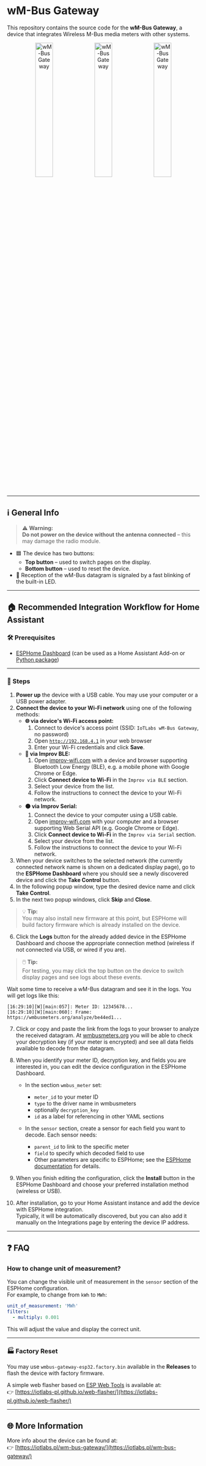 wM-Bus Gateway
==============

This repository contains the source code for the **wM-Bus Gateway**, a device that integrates Wireless M-Bus media meters with other systems.

<p align="center">
    <img src="https://iotlabs.pl/wp-content/uploads/2025/05/IMG_1327.jpg" alt="wM-Bus Gateway" width="30%" />
    <img src="https://iotlabs.pl/wp-content/uploads/2025/05/IMG_1338.jpg" alt="wM-Bus Gateway" width="30%" />
    <img src="https://iotlabs.pl/wp-content/uploads/2025/05/IMG_1337.jpg" alt="wM-Bus Gateway" width="30%" />
</p>

---

## ℹ️ General Info

> ⚠️ **Warning:**  
> **Do not power on the device without the antenna connected** – this may damage the radio module.

- 🟦 The device has two buttons:
  - **Top button** – used to switch pages on the display.
  - **Bottom button** – used to reset the device.
- 📶 Reception of the wM-Bus datagram is signaled by a fast blinking of the built-in LED.

---

## 🏠 Recommended Integration Workflow for Home Assistant

### 🛠️ Prerequisites

- [ESPHome Dashboard](https://esphome.io/guides/getting_started_hassio.html) (can be used as a Home Assistant Add-on or [Python package](https://esphome.io/guides/getting_started_command_line))

---

### 🚦 Steps

1. **Power up** the device with a USB cable. You may use your computer or a USB power adapter.
2. **Connect the device to your Wi-Fi network** using one of the following methods:
   - **🌐 via device's Wi-Fi access point:**
     1. Connect to device's access point (SSID: `IoTLabs wM-Bus Gateway`, no password)
     2. Open [`http://192.168.4.1`](http://192.168.4.1) in your web browser
     3. Enter your Wi-Fi credentials and click **Save**.
   - **🔵 via Improv BLE:**
     1. Open [improv-wifi.com](https://www.improv-wifi.com/) with a device and browser supporting Bluetooth Low Energy (BLE), e.g. a mobile phone with Google Chrome or Edge.
     2. Click **Connect device to Wi-Fi** in the `Improv via BLE` section.
     3. Select your device from the list.
     4. Follow the instructions to connect the device to your Wi-Fi network.
   - **🟠 via Improv Serial:**
     1. Connect the device to your computer using a USB cable.
     2. Open [improv-wifi.com](https://www.improv-wifi.com/) with your computer and a browser supporting Web Serial API (e.g. Google Chrome or Edge).
     3. Click **Connect device to Wi-Fi** in the `Improv via Serial` section.
     4. Select your device from the list.
     5. Follow the instructions to connect the device to your Wi-Fi network.
3. When your device switches to the selected network (the currently connected network name is shown on a dedicated display page), go to the **ESPHome Dashboard** where you should see a newly discovered device and click the **Take Control** button.
4. In the following popup window, type the desired device name and click **Take Control**.
5. In the next two popup windows, click **Skip** and **Close**.

> 💡 **Tip:**  
> You may also install new firmware at this point, but ESPHome will build factory firmware which is already installed on the device.

6. Click the **Logs** button for the already added device in the ESPHome Dashboard and choose the appropriate connection method (wireless if not connected via USB, or wired if you are).

> 🖱️ **Tip:**  
> For testing, you may click the top button on the device to switch display pages and see logs about these events.

   Wait some time to receive a wM-Bus datagram and see it in the logs. You will get logs like this:
   ```
   [16:29:10][W][main:057]: Meter ID: 12345678...
   [16:29:10][W][main:060]: Frame: https://wmbusmeters.org/analyze/be44ed1...
   ```
7. Click or copy and paste the link from the logs to your browser to analyze the received datagram. At [wmbusmeters.org](https://wmbusmeters.org/analyze/) you will be able to check your decryption key (if your meter is encrypted) and see all data fields available to decode from the datagram.

8. When you identify your meter ID, decryption key, and fields you are interested in, you can edit the device configuration in the ESPHome Dashboard.

   - In the section `wmbus_meter` set:
     - `meter_id` to your meter ID
     - `type` to the driver name in wmbusmeters
     - optionally `decryption_key`
     - `id` as a label for referencing in other YAML sections

   - In the `sensor` section, create a sensor for each field you want to decode. Each sensor needs:
     - `parent_id` to link to the specific meter
     - `field` to specify which decoded field to use
     - Other parameters are specific to ESPHome; see the [ESPHome documentation](https://esphome.io/components/sensor/index.html) for details.

9. When you finish editing the configuration, click the **Install** button in the ESPHome Dashboard and choose your preferred installation method (wireless or USB).

10. After installation, go to your Home Assistant instance and add the device with ESPHome integration.  
    Typically, it will be automatically discovered, but you can also add it manually on the Integrations page by entering the device IP address.

---

## ❓ FAQ

### How to change unit of measurement?

You can change the visible unit of measurement in the `sensor` section of the ESPHome configuration.  
For example, to change from `kWh` to `MWh`:
```yaml
unit_of_measurement: 'MWh'
filters:
  - multiply: 0.001
```
This will adjust the value and display the correct unit.

---

### 🏭 Factory Reset

You may use `wmbus-gateway-esp32.factory.bin` available in the **Releases** to flash the device with factory firmware.

A simple web flasher based on [ESP Web Tools](https://esphome.github.io/esp-web-tools/) is available at:  
👉 [https://iotlabs-pl.github.io/web-flasher/](https://iotlabs-pl.github.io/web-flasher/)

---

## 🌐 More Information

More info about the device can be found at:  
👉 [https://iotlabs.pl/wm-bus-gateway/](https://iotlabs.pl/wm-bus-gateway/)
